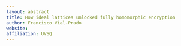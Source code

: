 ```yaml
---
layout: abstract
title: How ideal lattices unlocked fully homomorphic encryption
author: Francisco Vial-Prado
website:
affiliation: UVSQ
---
```

